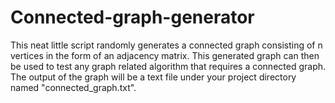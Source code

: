 # Connected-graph-generator
This neat little script randomly generates a connected graph consisting of n vertices in the form of an adjacency matrix. This generated graph can then be used to test any graph related algorithm that requires a connected graph. 
The output of the graph will be a text file under your project directory named "connected_graph.txt".

